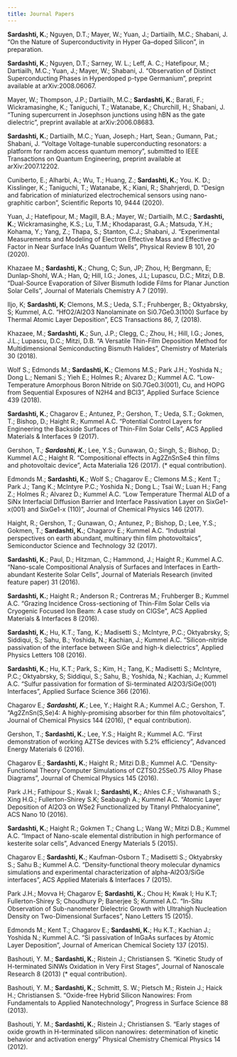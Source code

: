```yaml
---
title: Journal Papers
---
```


**Sardashti, K.**; Nguyen, D.T.; Mayer, W.; Yuan, J.; Dartiailh, M.C.; Shabani, J. “On the Nature of Superconductivity in Hyper Ga–doped Silicon”, in preparation.

**Sardashti, K.**; Nguyen, D.T.; Sarney, W. L.; Leff, A. C.; Hatefipour, M.; Dartiailh, M.C.; Yuan, J.; Mayer, W.; Shabani, J. “Observation of Distinct Superconducting Phases in Hyperdoped p-type Germanium”, preprint available at arXiv:2008.06067.

Mayer, W.; Thompson, J.P.; Dartiailh, M.C.; **Sardashti, K.**; Barati, F.; Wickramasinghe, K.; Taniguchi, T.; Watanabe, K.; Churchill, H.; Shabani, J.  “Tuning supercurrent in Josephson junctions using hBN as the gate dielectric”, preprint available at arXiv:2006.08683.

**Sardashti, K.**; Dartiailh, M.C.; Yuan, Joseph.; Hart, Sean.; Gumann, Pat.; Shabani, J. “Voltage Voltage-tunable superconducting resonators: a platform for random access quantum memory”, submitted to IEEE Transactions on Quantum Engineering, preprint available at arXiv:2007.12202.

Cuniberto, E.; Alharbi, A.; Wu, T.; Huang, Z.; **Sardashti, K.**; You. K. D.; Kisslinger, K.; Taniguchi, T.; Watanabe, K.; Kiani, R.; Shahrjerdi, D. “Design and fabrication of miniaturized electrochemical sensors using nano-graphitic carbon”, Scientific Reports 10, 9444 (2020).

Yuan, J.; Hatefipour, M.; Magill, B.A.; Mayer, W.; Dartiailh, M.C.; **Sardashti, K.**; Wickramasinghe, K.S.; Lu, T.M.; Khodaparast, G.A.; Matsuda, Y.H.; Kohama, Y.; Yang, Z.; Thapa, S.; Stanton, C.J.; Shabani, J. “Experimental Measurements and Modeling of Electron Effective Mass and Effective g-Factor in Near Surface InAs Quantum Wells”, Physical Review B 101, 20 (2020).

Khazaee M.; **Sardashti, K.**; Chung, C; Sun, JP; Zhou, H; Bergmann, E; Dunlap-Shohl, W.A.; Han, Q; Hill, I.G.; Jones, J.L; Lupascu, D.C.; Mitzi, D.B. “Dual-Source Evaporation of Silver Bismuth Iodide Films for Planar Junction Solar Cells”, Journal of Materials Chemistry A 7 (2019).

Iljo, K; **Sardashti, K**; Clemons, M.S.; Ueda, S.T.; Fruhberger, B.; Oktyabrsky, S; Kummel, A.C. “HfO2/Al2O3 Nanolaminate on Si0.7Ge0.3(100) Surface by Thermal Atomic Layer Deposition”, ECS Transactions 86, 7, (2018).

Khazaee, M.; **Sardashti, K.**; Sun, J.P.; Clegg, C.; Zhou, H.; Hill, I.G.; Jones, J.L.; Lupascu, D.C.; Mitzi, D.B. “A Versatile Thin-Film Deposition Method for Multidimensional Semiconducting Bismuth Halides”, Chemistry of Materials 30 (2018).

Wolf S.; Edmonds M.; **Sardashti, K.**; Clemons M.S.; Park J.H.; Yoshida N.; Dong L.; Nemani S.; Yieh E.; Holmes R.; Alvarez D.; Kummel A.C. “Low-Temperature Amorphous Boron Nitride on Si0.7Ge0.3(001), Cu, and HOPG from Sequential Exposures of N2H4 and BCl3”, Applied Surface Science 439 (2018).

**Sardashti, K.**; Chagarov E.; Antunez, P.; Gershon, T.; Ueda, S.T.; Gokmen, T.; Bishop, D.; Haight R.; Kummel A.C. “Potential Control Layers for Engineering the Backside Surfaces of Thin-Film Solar Cells”, ACS Applied Materials & Interfaces 9 (2017).

Gershon, T.*; **Sardashti, K.***; Lee, Y.S.; Gunawan, O.; Singh, S.; Bishop, D.; Kummel A.C.; Haight R. “Compositional effects in Ag2ZnSnSe4 thin films and photovoltaic device”, Acta Materialia 126 (2017). (* equal contribution).

Edmonds M.; **Sardashti, K.**; Wolf S.; Chagarov E.; Clemons M.S.; Kent T.; Park J.; Tang K.; McIntyre P.C.; Yoshida N.; Dong L.; Tsai W.; Luan H.; Fang Z.; Holmes R.; Alvarez D.; Kummel A.C. “Low Temperature Thermal ALD of a SiNx Interfacial Diffusion Barrier and Interface Passivation Layer on SixGe1-x(001) and SixGe1-x (110)”, Journal of Chemical Physics 146 (2017).

Haight, R.; Gershon, T.; Gunawan, O.; Antunez, P.; Bishop, D.; Lee, Y.S.; Gokmen, T.; **Sardashti, K.**; Chagarov E.; Kummel A.C. “Industrial perspectives on earth abundant, multinary thin film photovoltaics”, Semiconductor Science and Technology 32 (2017).

**Sardashti, K.**; Paul, D.; Hitzman, C.; Hammond, J.; Haight R.; Kummel A.C. “Nano-scale Compositional Analysis of Surfaces and Interfaces in Earth-abundant Kesterite Solar Cells”, Journal of Materials Research (invited feature paper) 31 (2016).

**Sardashti, K.**; Haight R.; Anderson R.; Contreras M.; Fruhberger B.; Kummel A.C. “Grazing Incidence Cross-sectioning of Thin-Film Solar Cells via Cryogenic Focused Ion Beam: A case study on CIGSe", ACS Applied Materials & Interfaces 8 (2016).

**Sardashti, K.**; Hu, K.T.; Tang, K.; Madisetti S.; McIntyre, P.C.; Oktyabrsky, S; Siddiqui, S.; Sahu, B.; Yoshida, N.; Kachian, J.; Kummel A.C. “Silicon-nitride passivation of the interface between SiGe and high-k dielectrics”, Applied Physics Letters 108 (2016).

**Sardashti, K.**; Hu, K.T.; Park, S.; Kim, H.; Tang, K.; Madisetti S.; McIntyre, P.C.; Oktyabrsky, S; Siddiqui, S.; Sahu, B.; Yoshida, N.; Kachian, J.; Kummel A.C. “Sulfur passivation for formation of Si-terminated Al2O3/SiGe(001) Interfaces”, Applied Surface Science 366 (2016).

Chagarov E.*; **Sardashti, K.***; Lee, Y.; Haight R.A.; Kummel A.C.; Gershon, T. “Ag2ZnSn(S,Se)4: A highly-promising absorber for thin film photovoltaics”, Journal of Chemical Physics 144 (2016), (* equal contribution).

Gershon, T.; **Sardashti, K.**; Lee, Y.S.; Haight R.; Kummel A.C. “First demonstration of working AZTSe devices with 5.2% efficiency”, Advanced Energy Materials 6 (2016).

Chagarov E.; **Sardashti, K.**; Haight R.; Mitzi D.B.; Kummel A.C. “Density-Functional Theory Computer Simulations of CZTS0.25Se0.75 Alloy Phase Diagrams”, Journal of Chemical Physics 145 (2016).

Park J.H.; Fathipour S.; Kwak I.; **Sardashti, K.**; Ahles C.F.; Vishwanath S.; Xing H.G.; Fullerton-Shirey S.K; Seabaugh A.; Kummel A.C. “Atomic Layer Deposition of Al2O3 on WSe2 Functionalized by Titanyl Phthalocyanine”, ACS Nano 10 (2016).

**Sardashti, K.**; Haight R.; Gokmen T.; Chang L.; Wang W.; Mitzi D.B.; Kummel A.C. “Impact of Nano-scale elemental distribution in high performance of kesterite solar cells”, Advanced Energy Materials 5 (2015).

Chagarov E.; **Sardashti, K.**; Kaufman-Osborn T.; Madisetti S.; Oktyabrsky S.; Sahu B.; Kummel A.C. “Density-functional theory molecular dynamics simulations and experimental characterization of alpha-Al2O3/SiGe interfaces”, ACS Applied Materials & Interfaces 7 (2015).

Park J.H.; Movva H; Chagarov E; **Sardashti, K.**; Chou H; Kwak I; Hu K.T; Fullerton-Shirey S; Choudhury P; Banerjee S; Kummel A.C. “In-Situ Observation of Sub-nanometer Dielectric Growth with Ultrahigh Nucleation Density on Two-Dimensional Surfaces”, Nano Letters 15 (2015).

Edmonds M.; Kent T.; Chagarov E.; **Sardashti, K.**; Hu K.T.; Kachian J.; Yoshida N.; Kummel A.C. “Si passivation of InGaAs surfaces by Atomic Layer Deposition”, Journal of American Chemical Society 137 (2015).

Bashouti, Y. M.; **Sardashti, K.**; Ristein J.; Christiansen S. “Kinetic Study of H-terminated SiNWs Oxidation in Very First Stages”, Journal of Nanoscale Research 8 (2013) (* equal contribution).

Bashouti, Y. M.; **Sardashti, K.**; Schmitt, S. W.; Pietsch M.; Ristein J.; Haick H.; Christiansen S. “Oxide-free Hybrid Silicon Nanowires: From Fundamentals to Applied Nanotechnology”, Progress in Surface Science 88 (2013).

Bashouti, Y. M.; **Sardashti, K.**; Ristein J.; Christiansen S. “Early stages of oxide growth in H-terminated silicon nanowires: determination of kinetic behavior and activation energy” Physical Chemistry Chemical Physics 14 (2012).




